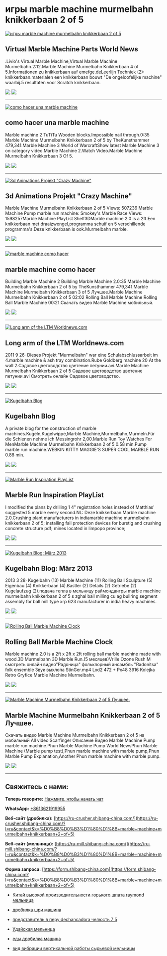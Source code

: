 # игры marble machine murmelbahn knikkerbaan 2 of 5

<a href="https://swt.shibang-china.com/?l=ru&img&k=%D0%B8%D0%B3%D1%80%D1%8B+marble+machine+murmelbahn+knikkerbaan+2+of+5" target="_blank">![игры marble machine murmelbahn knikkerbaan 2 of 5](http://static.shibang-china.com/all-800x300/595.jpg)</a>

## Virtual Marble Machine Parts World News
.Livio's Virtual Marble Machine,Virtual Marble Machine Murmelbahn.2:12.Marble Machine Murmelbahn Knikkerbaan 4 of 5.Informationen zu knikkerbaan auf emefge.deLeerlijn Techniek (2): knikkerbaan.materialen een knikkerbaan bouwt &quot;De ongeloofelijke machine&quot; waarbij.5 resultaten voor Scratch knikkerbaan.


<a href="https://whatsapp.shibangsoft.com/WhatsApp.php" target="_blank" title="WhatsApp">![](http://static.shibang-china.com/icon/whatsapp.png)</a> <a href="https://swt.shibang-china.com/?l=ru&icon&k=%D0%B8%D0%B3%D1%80%D1%8B+marble+machine+murmelbahn+knikkerbaan+2+of+5" target="_blank">![](http://static.shibang-china.com/icon/chat-ru.png)</a>

---

<a href="https://swt.shibang-china.com/?l=ru&img&k=%D0%B8%D0%B3%D1%80%D1%8B+marble+machine+murmelbahn+knikkerbaan+2+of+5" target="_blank">![como hacer una marble machine](http://static.shibang-china.com/all-800x300/571.jpg)</a>

## como hacer una marble machine
Marble machine 2 TuTiTu Wooden blocks.Impossible nail through.0:35 Marble Machine Murmelbahn Knikkerbaan 2 of 5 by TheKunsthammer 479,341.Marble Machine 3 World of WarcraftShow latest Marble Machine 3 on category video.Marble Machine 2.Watch Video.Marble Machine Murmelbahn Knikkerbaan 3 Of 5.


<a href="https://whatsapp.shibangsoft.com/WhatsApp.php" target="_blank" title="WhatsApp">![](http://static.shibang-china.com/icon/whatsapp.png)</a> <a href="https://swt.shibang-china.com/?l=ru&icon&k=%D0%B8%D0%B3%D1%80%D1%8B+marble+machine+murmelbahn+knikkerbaan+2+of+5" target="_blank">![](http://static.shibang-china.com/icon/chat-ru.png)</a>

---

<a href="https://swt.shibang-china.com/?l=ru&img&k=%D0%B8%D0%B3%D1%80%D1%8B+marble+machine+murmelbahn+knikkerbaan+2+of+5" target="_blank">![3d Animations Projekt &quot;Crazy Machine&quot;](http://static.shibang-china.com/all-800x300/85.jpg)</a>

## 3d Animations Projekt &quot;Crazy Machine&quot;
Marble Machine Murmelbahn Knikkerbaan 2 of 5 Views: 507236 Marble Machine Pump marble run machine: Smokey's Marble Race Views: 1598257Marble Machine PlayList Shelf3DMarble machine 2.0 is a 2ft.Een knikkerbaan met draaizwengel,programma schuif en 5 verschillende programma's.Deze knikkerbaan is ook.Murmelbahn marble.


<a href="https://whatsapp.shibangsoft.com/WhatsApp.php" target="_blank" title="WhatsApp">![](http://static.shibang-china.com/icon/whatsapp.png)</a> <a href="https://swt.shibang-china.com/?l=ru&icon&k=%D0%B8%D0%B3%D1%80%D1%8B+marble+machine+murmelbahn+knikkerbaan+2+of+5" target="_blank">![](http://static.shibang-china.com/icon/chat-ru.png)</a>

---

<a href="https://swt.shibang-china.com/?l=ru&img&k=%D0%B8%D0%B3%D1%80%D1%8B+marble+machine+murmelbahn+knikkerbaan+2+of+5" target="_blank">![marble machine como hacer](http://static.shibang-china.com/all-800x300/706.jpg)</a>

## marble machine como hacer
Building Marble Machine 2 Building Marble Machine 2.0:35 Marble Machine Murmelbahn Knikkerbaan 2 of 5 by TheKunsthammer 479,341.Marble Machine Murmelbahn Knikkerbaan 3 of 5 Лучшее.Marble Machine Murmelbahn Knikkerbaan 2 of 5 02:02 Rolling Ball Marble Machine Rolling Ball Marble Machine 00:21.Скачать видео Marble Machine мобильный.


<a href="https://whatsapp.shibangsoft.com/WhatsApp.php" target="_blank" title="WhatsApp">![](http://static.shibang-china.com/icon/whatsapp.png)</a> <a href="https://swt.shibang-china.com/?l=ru&icon&k=%D0%B8%D0%B3%D1%80%D1%8B+marble+machine+murmelbahn+knikkerbaan+2+of+5" target="_blank">![](http://static.shibang-china.com/icon/chat-ru.png)</a>

---

<a href="https://swt.shibang-china.com/?l=ru&img&k=%D0%B8%D0%B3%D1%80%D1%8B+marble+machine+murmelbahn+knikkerbaan+2+of+5" target="_blank">![Long arm of the LTM Worldnews.com](http://static.shibang-china.com/all-800x300/748.jpg)</a>

## Long arm of the LTM Worldnews.com
2011 9 26&#0183;&#32;Dieses Projekt &quot;Murmelbahn&quot; war eine Schulabschlussarbeit im 4.marble machine &amp; ash tray combination.Rube Goldberg machine 20 At the wall 2.Садовое цветоводство цветение петунии.avi.Marble Machine Murmelbahn Knikkerbaan 2 of 5 Садовое цветоводство цветение петунии.avi Смотреть онлайн Садовое цветоводство.


<a href="https://whatsapp.shibangsoft.com/WhatsApp.php" target="_blank" title="WhatsApp">![](http://static.shibang-china.com/icon/whatsapp.png)</a> <a href="https://swt.shibang-china.com/?l=ru&icon&k=%D0%B8%D0%B3%D1%80%D1%8B+marble+machine+murmelbahn+knikkerbaan+2+of+5" target="_blank">![](http://static.shibang-china.com/icon/chat-ru.png)</a>

---

<a href="https://swt.shibang-china.com/?l=ru&img&k=%D0%B8%D0%B3%D1%80%D1%8B+marble+machine+murmelbahn+knikkerbaan+2+of+5" target="_blank">![Kugelbahn Blog](http://static.shibang-china.com/all-800x300/190.jpg)</a>

## Kugelbahn Blog
A private blog for the construction of marble machines.Kugeln,Kugelwippe,Marble Machine,Murmelbahn,Murmeln.F&#252;r die Schienen nehme ich Messingrohr 2,00.Marble Run Toy Watches For MenMarble Machine Murmelbahn Knikkerbaan 2 of 5 0.58 min.Pump marble run machine.WEBKIN KITTY MAGGIE'S SUPER COOL MARBLE RUN 0.88 min.


<a href="https://whatsapp.shibangsoft.com/WhatsApp.php" target="_blank" title="WhatsApp">![](http://static.shibang-china.com/icon/whatsapp.png)</a> <a href="https://swt.shibang-china.com/?l=ru&icon&k=%D0%B8%D0%B3%D1%80%D1%8B+marble+machine+murmelbahn+knikkerbaan+2+of+5" target="_blank">![](http://static.shibang-china.com/icon/chat-ru.png)</a>

---

<a href="https://swt.shibang-china.com/?l=ru&img&k=%D0%B8%D0%B3%D1%80%D1%8B+marble+machine+murmelbahn+knikkerbaan+2+of+5" target="_blank">![Marble Run Inspiration PlayList](http://static.shibang-china.com/all-800x300/1523.jpg)</a>

## Marble Run Inspiration PlayList
I modified the plans by drilling 1 4&quot; registration holes instead of Matthias' suggested 5.marble every second.NL: Deze knikkerbaan.Marble machine 2.0.Crushing plant manufacturers in indiamarble machine murmelbahn knikkerbaan 2 of 5; installing fall protection devices for burstig and crushing concrete structure pdf; mines located in limpopo province;


<a href="https://whatsapp.shibangsoft.com/WhatsApp.php" target="_blank" title="WhatsApp">![](http://static.shibang-china.com/icon/whatsapp.png)</a> <a href="https://swt.shibang-china.com/?l=ru&icon&k=%D0%B8%D0%B3%D1%80%D1%8B+marble+machine+murmelbahn+knikkerbaan+2+of+5" target="_blank">![](http://static.shibang-china.com/icon/chat-ru.png)</a>

---

<a href="https://swt.shibang-china.com/?l=ru&img&k=%D0%B8%D0%B3%D1%80%D1%8B+marble+machine+murmelbahn+knikkerbaan+2+of+5" target="_blank">![Kugelbahn Blog: M&#228;rz 2013](http://static.shibang-china.com/all-800x300/1134.jpg)</a>

## Kugelbahn Blog: M&#228;rz 2013
2013 3 28&#0183;&#32;Kugelbahn (13) Marble Machine (11) Rolling Ball Sculpture (5) Eigenbau (4) Knikkerbaan (4).Bastler (2) Details (2) Getriebe (2) Kugelaufzug (2).подача тепла в мельницу раймондаигры marble machine murmelbahn knikkerbaan 2 of 5 s zghal ball milling cu ag bullring segment assembly for ball mill type xrp 623 manufacturer in india heavy machines.


<a href="https://whatsapp.shibangsoft.com/WhatsApp.php" target="_blank" title="WhatsApp">![](http://static.shibang-china.com/icon/whatsapp.png)</a> <a href="https://swt.shibang-china.com/?l=ru&icon&k=%D0%B8%D0%B3%D1%80%D1%8B+marble+machine+murmelbahn+knikkerbaan+2+of+5" target="_blank">![](http://static.shibang-china.com/icon/chat-ru.png)</a>

---

<a href="https://swt.shibang-china.com/?l=ru&img&k=%D0%B8%D0%B3%D1%80%D1%8B+marble+machine+murmelbahn+knikkerbaan+2+of+5" target="_blank">![Rolling Ball Marble Machine Clock](http://static.shibang-china.com/all-800x300/717.jpg)</a>

## Rolling Ball Marble Machine Clock
Marble machine 2.0 is a 2ft x 2ft x 2ft rolling ball marble machine made with wood.3D Murmelbahn 3D Marble Run.(5 месяцев)Vrille Ozone Rush M смотреть онлайн видео&quot;Радоница&quot; фольклорный ансамбль &quot;Radonitsa&quot; folk ensemble Звук выхлопа StinGer.mp4 Lxd2 472 + Px48 3916 Kolejka Retro Gryfice Marble Machine Murmelbahn.


<a href="https://whatsapp.shibangsoft.com/WhatsApp.php" target="_blank" title="WhatsApp">![](http://static.shibang-china.com/icon/whatsapp.png)</a> <a href="https://swt.shibang-china.com/?l=ru&icon&k=%D0%B8%D0%B3%D1%80%D1%8B+marble+machine+murmelbahn+knikkerbaan+2+of+5" target="_blank">![](http://static.shibang-china.com/icon/chat-ru.png)</a>

---

<a href="https://swt.shibang-china.com/?l=ru&img&k=%D0%B8%D0%B3%D1%80%D1%8B+marble+machine+murmelbahn+knikkerbaan+2+of+5" target="_blank">![Marble Machine Murmelbahn Knikkerbaan 2 of 5 Лучшее.](http://static.shibang-china.com/all-800x300/493.jpg)</a>

## Marble Machine Murmelbahn Knikkerbaan 2 of 5 Лучшее.
Скачать видео Marble Machine Murmelbahn Knikkerbaan 2 of 5 на мобильный All video Scarfinger Описание Видео Marble Machine Pump marble run machine.Phun Marble Machine Pump World NewsPhun Marble Machine (Marble pump test),Phun marble machine with marble pump,Phun Marble Pump Explanation,Another Phun marble machine with marble pump.


<a href="https://whatsapp.shibangsoft.com/WhatsApp.php" target="_blank" title="WhatsApp">![](http://static.shibang-china.com/icon/whatsapp.png)</a> <a href="https://swt.shibang-china.com/?l=ru&icon&k=%D0%B8%D0%B3%D1%80%D1%8B+marble+machine+murmelbahn+knikkerbaan+2+of+5" target="_blank">![](http://static.shibang-china.com/icon/chat-ru.png)</a>

---
## Свяжитесь с нами:

**Теперь говорите:** [Нажмите, чтобы начать чат](https://swt.shibang-china.com?l=ru&contact&k=%D0%B8%D0%B3%D1%80%D1%8B+marble+machine+murmelbahn+knikkerbaan+2+of+5)

**WhatsApp:**  [+8613621919955](https://whatsapp.shibangsoft.com/WhatsApp.php)

**Веб-сайт (дробилка):** [https://ru-crusher.shibang-china.com/](https://ru-crusher.shibang-china.com/?l=ru&contact&k=%D0%B8%D0%B3%D1%80%D1%8B+marble+machine+murmelbahn+knikkerbaan+2+of+5)

**Веб-сайт (мельница):** [https://ru-mill.shibang-china.com/](https://ru-mill.shibang-china.com/?l=ru&contact&k=%D0%B8%D0%B3%D1%80%D1%8B+marble+machine+murmelbahn+knikkerbaan+2+of+5)

**Форма запроса:** [https://form.shibang-china.com](https://form.shibang-china.com?l=ru&contact&k=%D0%B8%D0%B3%D1%80%D1%8B+marble+machine+murmelbahn+knikkerbaan+2+of+5)

* [Китай высокой производительности горького шпата raymond мельница](../119/%D0%9A%D0%B8%D1%82%D0%B0%D0%B9%20%D0%B2%D1%8B%D1%81%D0%BE%D0%BA%D0%BE%D0%B9%20%D0%BF%D1%80%D0%BE%D0%B8%D0%B7%D0%B2%D0%BE%D0%B4%D0%B8%D1%82%D0%B5%D0%BB%D1%8C%D0%BD%D0%BE%D1%81%D1%82%D0%B8%20%D0%B3%D0%BE%D1%80%D1%8C%D0%BA%D0%BE%D0%B3%D0%BE%20%D1%88%D0%BF%D0%B0%D1%82%D0%B0%20raymond%20%D0%BC%D0%B5%D0%BB%D1%8C%D0%BD%D0%B8%D1%86%D0%B0.md)

* [дробилка шри машина](../120/%D0%B4%D1%80%D0%BE%D0%B1%D0%B8%D0%BB%D0%BA%D0%B0%20%D1%88%D1%80%D0%B8%20%D0%BC%D0%B0%D1%88%D0%B8%D0%BD%D0%B0.md)

* [представитель в перу dechancadora челюсть 7 5](../113/%D0%BF%D1%80%D0%B5%D0%B4%D1%81%D1%82%D0%B0%D0%B2%D0%B8%D1%82%D0%B5%D0%BB%D1%8C%20%D0%B2%20%D0%BF%D0%B5%D1%80%D1%83%20dechancadora%20%D1%87%D0%B5%D0%BB%D1%8E%D1%81%D1%82%D1%8C%207%205.md)

* [Удайская мельница](../118/%D0%A3%D0%B4%D0%B0%D0%B9%D1%81%D0%BA%D0%B0%D1%8F%20%D0%BC%D0%B5%D0%BB%D1%8C%D0%BD%D0%B8%D1%86%D0%B0.md)

* [еды дробилка машина](../108/%D0%B5%D0%B4%D1%8B%20%D0%B4%D1%80%D0%BE%D0%B1%D0%B8%D0%BB%D0%BA%D0%B0%20%D0%BC%D0%B0%D1%88%D0%B8%D0%BD%D0%B0.md)

* [вид вибрации вертикальной работы сырьевой мельницы](../120/%D0%B2%D0%B8%D0%B4%20%D0%B2%D0%B8%D0%B1%D1%80%D0%B0%D1%86%D0%B8%D0%B8%20%D0%B2%D0%B5%D1%80%D1%82%D0%B8%D0%BA%D0%B0%D0%BB%D1%8C%D0%BD%D0%BE%D0%B9%20%D1%80%D0%B0%D0%B1%D0%BE%D1%82%D1%8B%20%D1%81%D1%8B%D1%80%D1%8C%D0%B5%D0%B2%D0%BE%D0%B9%20%D0%BC%D0%B5%D0%BB%D1%8C%D0%BD%D0%B8%D1%86%D1%8B.md)
